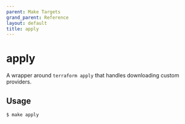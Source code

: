 ```yaml
---
parent: Make Targets
grand_parent: Reference
layout: default
title: apply
---
```


# apply

A wrapper around `terraform apply` that handles downloading custom providers.

## Usage

```shell
$ make apply
```
